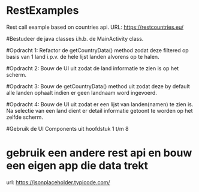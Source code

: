 # RestExamples
Rest call example based on countries api.
URL: https://restcountries.eu/

#Bestudeer de java classes i.h.b. de MainActivity class.

#Opdracht 1: 
Refactor de  getCountryData() method zodat deze filtered op basis van 1 land i.p.v. de hele lijst landen alvorens op te halen.


#Opdracht 2:
Bouw de UI uit zodat de land informatie te zien is op het scherm.

#Opdracht 3: 
Bouw de   getCountryData() method uit zodat deze by default alle landen ophaalt indien er geen landnaam word ingevoerd.

#Opdracht 4:
Bouw de UI uit zodat er een lijst van landen(namen) te zien is.
Na selectie van een land dient er detail informatie getoont te worden op het zelfde scherm.

#Gebruik de UI Components uit hoofdstuk 1 t/m 8 
# gebruik een andere rest api en bouw een eigen app die data trekt
url: https://jsonplaceholder.typicode.com/


